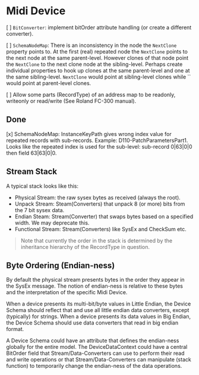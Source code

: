 # Midi Device

[ ] `BitConverter`: implement bitOrder attribute handling (or create a different converter).

[ ] `SchemaNodeMap`: There is an inconsistency in the node the `NextClone` property points to. At the first (real) repeated node the `NextClone` points to the next node at the same parent-level. However clones of that node point the `NextClone` to the next clone node at the sibling-level. Perhaps create individual properties to hook up clones at the same parent-level and one at the same sibling-level. `NextClone` would point at sibling-level clones while `` would point at parent-level clones.

[ ] Allow some parts (RecordType) of an address map to be readonly, writeonly or read/write (See Roland FC-300 manual).


## Done

[x] SchemaNodeMap: InstanceKeyPath gives wrong index value for repeated records with sub-records. Example: D110-PatchParametersPart1. Looks like the repeated index is used for the sub-level: sub-record 0|63|0|0 then field 63|63|0|0.


## Stream Stack

A typical stack looks like this:

- Physical Stream: the raw sysex bytes as received (always the root).
- Unpack Stream: Steam(Converters) that unpack 8 (or more) bits from the 7 bit sysex data.
- Endian Steam: Stream(Converter) that swaps bytes based on a specified width. We may deprecate this.
- Functional Stream: Stream(Converters) like SysEx and CheckSum etc.

> Note that currently the order in the stack is determined by the inheritance hierarchy of the RecordType in question.

## Byte Ordering (Endian-ness)

By default the physical stream presents bytes in the order they appear in the SysEx message.
The notion of endian-ness is relative to these bytes and the interpretation of the specific Midi Device. 

When a device presents its multi-bit/byte values in Little Endian, the Device Schema should reflect that and use all little endian data converters, except (typically) for strings.
When a device presents its data values in Big Endian, the Device Schema should use data converters that read in big endian format.

A Device Schema could have an attribute that defines the endian-ness globally for the entire model. The DeviceDataContext could have a central BitOrder field that Stream/Data-Converters can use to perform their read and write operations or that Stream/Data-Converters can manipulate (stack function) to temporarily change the endian-ness of the data operations.
